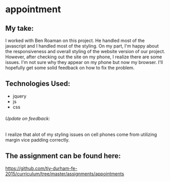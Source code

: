 # appointment

## My take:
I worked with Ben Roaman on this project. He handled most of the javascript and I handled most of the styling. On my part, I'm happy about the responsiveness and overall styling of the website version of our project. However, after checking out the site on my phone, I realize there are some issues. I'm not sure why they appear on my phone but now my browser. I'll hopefully get some solid feedback on how to fix the problem.

## Technologies Used:

- jquery
- js
- css

###### Update on feedback:
I realize that alot of my styling issues on cell phones come from utilizing margin vice padding correctly.

## The assignment can be found here:

https://github.com/tiy-durham-fe-2015/curriculum/tree/master/assignments/appointments
